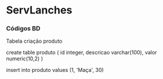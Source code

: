 # ServLanches

### Códigos BD

Tabela criação produto

create table produto (
id integer,
descricao varchar(100),
valor numeric(10,2)
)

insert into produto values (1, 'Maça', 30)
